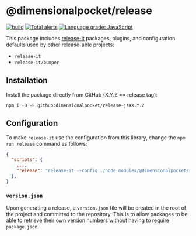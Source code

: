 # @dimensionalpocket/release

[![build](https://github.com/dimensionalpocket/release-js/actions/workflows/node.js.yml/badge.svg)](https://github.com/dimensionalpocket/release-js/actions/workflows/node.js.yml) [![Total alerts](https://img.shields.io/lgtm/alerts/g/dimensionalpocket/release-js.svg)](https://lgtm.com/projects/g/dimensionalpocket/release-js/alerts/) [![Language grade: JavaScript](https://img.shields.io/lgtm/grade/javascript/g/dimensionalpocket/release-js.svg)](https://lgtm.com/projects/g/dimensionalpocket/release-js/context:javascript)

This package includes [release-it](https://github.com/release-it/release-it) packages, plugins, and configuration defaults used by other release-able projects:

* `release-it`
* `release-it/bumper`

## Installation

Install the package directly from GitHub (X.Y.Z == release tag):

```shell
npm i -D -E github:dimensionalpocket/release-js#X.Y.Z
```

## Configuration

To make `release-it` use the configuration from this library, change the `npm run release` command as follows:

```json
{
  "scripts": {
    ...,
    "release": "release-it --config ./node_modules/@dimensionalpocket/release/config/default.js"
  },
}
```

### `version.json`

Upon generating a release, a `version.json` file will be created in the root of the project and committed to the repository. This is to allow packages to be able to retrieve their own version numbers without having to require `package.json`.

